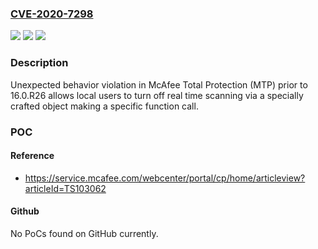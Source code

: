 ### [CVE-2020-7298](https://cve.mitre.org/cgi-bin/cvename.cgi?name=CVE-2020-7298)
![](https://img.shields.io/static/v1?label=Product&message=McAfee%20Total%20Protection%20(MTP)&color=blue)
![](https://img.shields.io/static/v1?label=Version&message=%3C%2016.0.R26%20&color=brighgreen)
![](https://img.shields.io/static/v1?label=Vulnerability&message=Unexpected%20behavior%20violation&color=brighgreen)

### Description

Unexpected behavior violation in McAfee Total Protection (MTP) prior to 16.0.R26 allows local users to turn off real time scanning via a specially crafted object making a specific function call.

### POC

#### Reference
- https://service.mcafee.com/webcenter/portal/cp/home/articleview?articleId=TS103062

#### Github
No PoCs found on GitHub currently.

